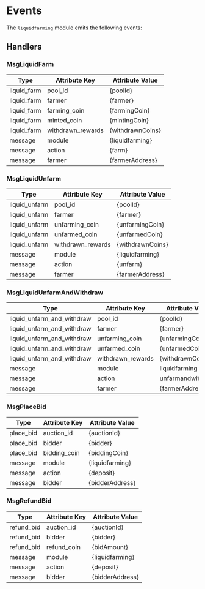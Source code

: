 <!-- order: 6 -->

# Events

The `liquidfarming` module emits the following events:

## Handlers

### MsgLiquidFarm

| Type        | Attribute Key     | Attribute Value  |
| ----------- | ----------------- | ---------------- |
| liquid_farm | pool_id           | {poolId}         |
| liquid_farm | farmer            | {farmer}         |
| liquid_farm | farming_coin      | {farmingCoin}    |
| liquid_farm | minted_coin       | {mintingCoin}    |
| liquid_farm | withdrawn_rewards | {withdrawnCoins} |
| message     | module            | {liquidfarming}  |
| message     | action            | {farm}           |
| message     | farmer            | {farmerAddress}  |

### MsgLiquidUnfarm

| Type          | Attribute Key     | Attribute Value  |
| ------------- | ----------------- | ---------------- |
| liquid_unfarm | pool_id           | {poolId}         |
| liquid_unfarm | farmer            | {farmer}         |
| liquid_unfarm | unfarming_coin    | {unfarmingCoin}  |
| liquid_unfarm | unfarmed_coin     | {unfarmedCoin}   |
| liquid_unfarm | withdrawn_rewards | {withdrawnCoins} |
| message       | module            | {liquidfarming}  |
| message       | action            | {unfarm}         |
| message       | farmer            | {farmerAddress}  |

### MsgLiquidUnfarmAndWithdraw

| Type                       | Attribute Key     | Attribute Value   |
| -------------------------- | ------------------| ----------------- |
| liquid_unfarm_and_withdraw | pool_id           | {poolId}          |
| liquid_unfarm_and_withdraw | farmer            | {farmer}          |
| liquid_unfarm_and_withdraw | unfarming_coin    | {unfarmingCoin}   |
| liquid_unfarm_and_withdraw | unfarmed_coin     | {unfarmedCoin}    |
| liquid_unfarm_and_withdraw | withdrawn_rewards | {withdrawnCoins}  |
| message                    | module            | liquidfarming     |
| message                    | action            | unfarmandwithdraw |
| message                    | farmer            | {farmerAddress}   |

### MsgPlaceBid

| Type      | Attribute Key | Attribute Value   |
| --------- | ------------- | ----------------- |
| place_bid | auction_id    | {auctionId}       |
| place_bid | bidder        | {bidder}          |
| place_bid | bidding_coin  | {biddingCoin}     |
| message   | module        | {liquidfarming}   |
| message   | action        | {deposit}         |
| message   | bidder        | {bidderAddress}   |

### MsgRefundBid

| Type       | Attribute Key | Attribute Value |
| ---------- | ------------- | --------------- |
| refund_bid | auction_id    | {auctionId}     |
| refund_bid | bidder        | {bidder}        |
| refund_bid | refund_coin   | {bidAmount}     |
| message    | module        | {liquidfarming} |
| message    | action        | {deposit}       |
| message    | bidder        | {bidderAddress} |
